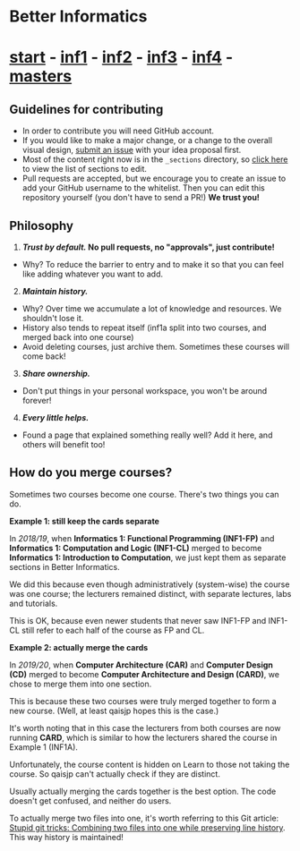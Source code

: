 # Better Informatics

# [start](https://github.com/compsoc-edinburgh/betterinformatics/tree/master/_sections/start) - [inf1](https://github.com/compsoc-edinburgh/betterinformatics/tree/master/_sections/inf1) - [inf2](https://github.com/compsoc-edinburgh/betterinformatics/tree/master/_sections/inf2) - [inf3](https://github.com/compsoc-edinburgh/betterinformatics/tree/master/_sections/inf3) - [inf4](https://github.com/compsoc-edinburgh/betterinformatics/tree/master/_sections/inf4) - [masters](https://github.com/compsoc-edinburgh/betterinformatics/tree/master/_sections/masters)

## Guidelines for contributing

- In order to contribute you will need GitHub account.
- If you would like to make a major change, or a change to the overall visual design, [submit an issue](https://github.com/compsoc-edinburgh/betterinformatics/issues/new) with your idea proposal first.
- Most of the content right now is in the `_sections` directory, so [click here](https://github.com/compsoc-edinburgh/betterinformatics/tree/master/_sections) to view the list of sections to edit.
- Pull requests are accepted, but we encourage you to create an issue to add your GitHub username to the whitelist. Then you can edit this repository yourself (you don't have to send a PR!) **We trust you!**

## Philosophy

1. **_Trust by default._ No pull requests, no "approvals", just contribute!**
  - Why? To reduce the barrier to entry and to make it so that you can feel like adding whatever you want to add.
2. **_Maintain history._**
  - Why? Over time we accumulate a lot of knowledge and resources. We shouldn't lose it.
  - History also tends to repeat itself (inf1a split into two courses, and merged back into one course)
  - Avoid deleting courses, just archive them. Sometimes these courses will come back!
3. **_Share ownership._**
  - Don't put things in your personal workspace, you won't be around forever!
4. **_Every little helps._**
  - Found a page that explained something really well? Add it here, and others will benefit too!

## How do you merge courses?

Sometimes two courses become one course. There's two things you can do.

**Example 1: still keep the cards separate**

In _2018/19_, when **Informatics 1: Functional Programming (INF1-FP)** and **Informatics 1: Computation and Logic (INF1-CL)** merged to become **Informatics 1: Introduction to Computation**, we just kept them as separate sections in Better Informatics.

We did this because even though administratively (system-wise) the course was one course; the lecturers remained distinct, with separate lectures, labs and tutorials.

This is OK, because even newer students that never saw INF1-FP and INF1-CL still refer to each half of the course as FP and CL.

**Example 2: actually merge the cards**

In _2019/20_, when **Computer Architecture (CAR)** and **Computer Design (CD)** merged to become **Computer Architecture and Design (CARD)**, we chose to merge them into one section.

This is because these two courses were truly merged together to form a new course. (Well, at least qaisjp hopes this is the case.)

It's worth noting that in this case the lecturers from both courses are now running **CARD**, which is similar to how the lecturers shared the course in Example 1 (INF1A).

Unfortunately, the course content is hidden on Learn to those not taking the course. So qaisjp can't actually check if they are distinct.

Usually actually merging the cards together is the best option. The code doesn't get confused, and neither do users.

To actually merge two files into one, it's worth referring to this Git article: [Stupid git tricks: Combining two files into one while preserving line history]. This way history is maintained!

[Stupid git tricks: Combining two files into one while preserving line history]: https://devblogs.microsoft.com/oldnewthing/20190514-00/?p=102493
